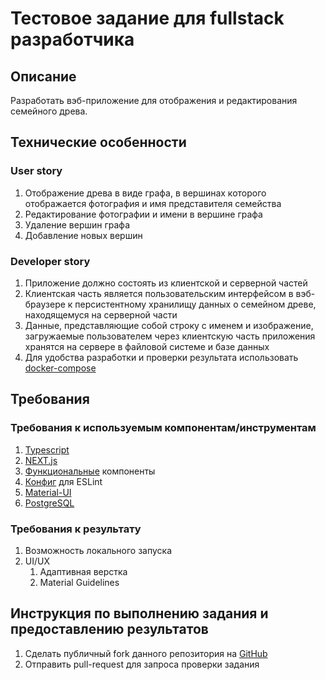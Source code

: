 # Тестовое задание для fullstack разработчика

## Описание

Разработать вэб-приложение для отображения и редактирования семейного древа.

## Технические особенности

### User story

1. Отображение древа в виде графа, в вершинах которого отображается фотография
   и имя представителя семейства
1. Редактирование фотографии и имени в вершине графа
1. Удаление вершин графа
1. Добавление новых вершин

### Developer story

1. Приложение должно состоять из клиентской и серверной частей
1. Клиентская часть является пользовательским интерфейсом в вэб-браузере к
   персистентному хранилищу данных о семейном древе, находящемуся на серверной
   части
1. Данные, представляющие собой строку с именем и изображение, загружаемые
   пользователем через клиентскую часть приложения хранятся на сервере в
   файловой системе и базе данных
1. Для удобства разработки и проверки результата использовать
   [docker-compose](https://docs.docker.com/compose/compose-file/)

## Требования

### Требования к используемым компонентам/инструментам

1. [Typescript](https://www.typescriptlang.org)
1. [NEXT.js](https://nextjs.org)
1. [Функциональные](https://beta.reactjs.org/learn/describing-the-ui) компоненты
1. [Конфиг](./.eslintrc.js) для ESLint
1. [Material-UI](https://mui.com)
1. [PostgreSQL](https://www.postgresql.org)

### Требования к результату

1. Возможность локального запуска
1. UI/UX
   1. Адаптивная верстка
   1. Material Guidelines

## Инструкция по выполнению задания и предоставлению результатов

1. Сделать публичный fork данного репозитория на [GitHub](https://github.com)
1. Отправить pull-request для запроса проверки задания
